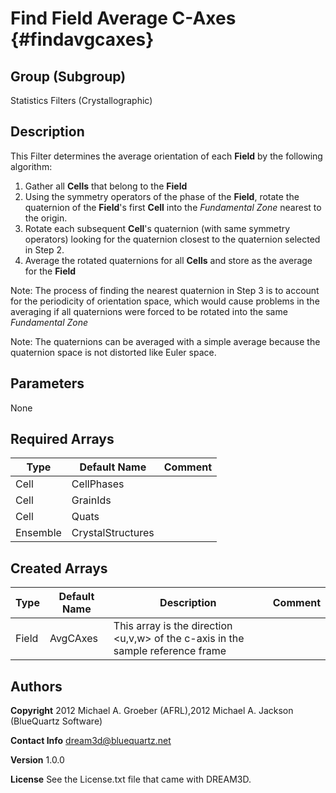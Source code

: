 Find Field Average C-Axes {#findavgcaxes}
======

## Group (Subgroup) ##
Statistics Filters (Crystallographic)

## Description ##
This Filter determines the average orientation of each **Field** by the following algorithm:

1. Gather all **Cells** that belong to the **Field**
2. Using the symmetry operators of the phase of the **Field**, rotate the quaternion of the **Field**'s first **Cell** into the *Fundamental Zone* nearest to the origin. 
3. Rotate each subsequent **Cell**'s quaternion (with same symmetry operators) looking for the quaternion closest to the quaternion selected in Step 2.
4. Average the rotated quaternions for all **Cells** and store as the average for the **Field**

Note: The process of finding the nearest quaternion in Step 3 is to account for the periodicity of orientation space, which would cause problems in the averaging if all quaternions were forced to be rotated into the same *Fundamental Zone* 

Note: The quaternions can be averaged with a simple average because the quaternion space is not distorted like Euler space.  

## Parameters ##
None

## Required Arrays ##

| Type | Default Name | Comment |
|------|--------------|---------|
| Cell | CellPhases |  |
| Cell | GrainIds |  |
| Cell | Quats |  |
| Ensemble | CrystalStructures |  |

## Created Arrays ##

| Type | Default Name | Description | Comment |
|------|--------------|---------|--------|
| Field | AvgCAxes | This array is the direction <u,v,w> of the c-axis in the sample reference frame |  |

## Authors ##

**Copyright** 2012 Michael A. Groeber (AFRL),2012 Michael A. Jackson (BlueQuartz Software)

**Contact Info** dream3d@bluequartz.net

**Version** 1.0.0

**License**  See the License.txt file that came with DREAM3D.



